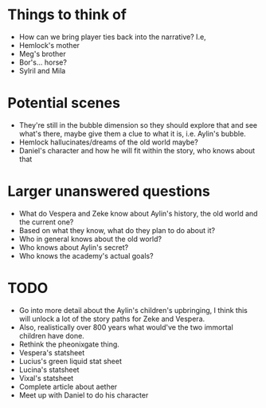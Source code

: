 # Things to think of

- How can we bring player ties back into the narrative? I.e,
- Hemlock's mother
- Meg's brother
- Bor's... horse?
- Sylril and Mila 

# Potential scenes

 - They're still in the bubble dimension so they should explore that and see what's there, maybe give them a clue to what it is, i.e. Aylin's bubble.
 - Hemlock hallucinates/dreams of the old world maybe?
 - Daniel's character and how he will fit within the story, who knows about that

# Larger unanswered questions

- What do Vespera and Zeke know about Aylin's history, the old world and the current one?
- Based on what they know, what do they plan to do about it? 
- Who in general knows about the old world? 
- Who knows about Aylin's secret?
- Who knows the academy's actual goals? 

# TODO
- Go into more detail about the Aylin's children's upbringing, I think this will unlock a lot of the story paths for Zeke and Vespera. 
- Also, realistically over 800 years what would've the two immortal children have done.
- Rethink the pheonixgate thing. 
- Vespera's statsheet
- Lucius's green liquid stat sheet
- Lucina's statsheet
- Vixal's statsheet
- Complete article about aether
- Meet up with Daniel to do his character